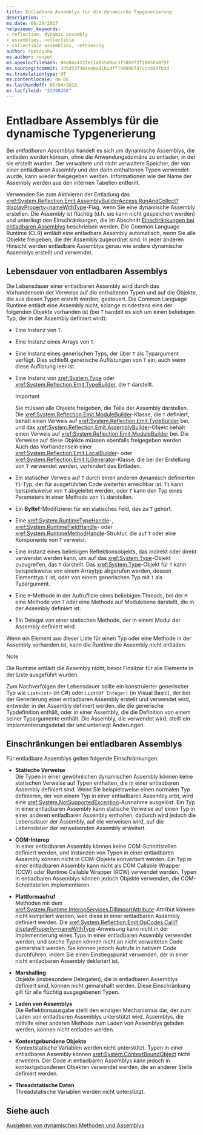 ```yaml
---
title: Entladbare Assemblys für die dynamische Typgenerierung
description: ''
ms.date: 08/29/2017
helpviewer_keywords:
- reflection, dynamic assembly
- assemblies, collectible
- collectible assemblies, retrieving
author: rpetrusha
ms.author: ronpet
ms.openlocfilehash: 04a04e422fec14055d8ac3f50b9f2f18658a0f9f
ms.sourcegitcommit: 3d5d33f384eeba41b2dff79d096f47ccc8d8f03d
ms.translationtype: HT
ms.contentlocale: de-DE
ms.lasthandoff: 05/04/2018
ms.locfileid: "33398260"
---
```

# <a name="collectible-assemblies-for-dynamic-type-generation"></a>Entladbare Assemblys für die dynamische Typgenerierung

Bei *entladbaren Assemblys* handelt es sich um dynamische Assemblys, die entladen werden können, ohne die Anwendungsdomäne zu entladen, in der sie erstellt wurden. Der verwaltete und nicht verwaltete Speicher, der von einer entladbaren Assembly und den darin enthaltenen Typen verwendet wurde, kann wieder freigegeben werden. Informationen wie der Name der Assembly werden aus den internen Tabellen entfernt.

Verwenden Sie zum Aktivieren der Entladung das <xref:System.Reflection.Emit.AssemblyBuilderAccess.RunAndCollect?displayProperty=nameWithType>-Flag, wenn Sie eine dynamische Assembly erstellen. Die Assembly ist flüchtig (d.h. sie kann nicht gespeichert werden) und unterliegt den Einschränkungen, die im Abschnitt [Einschränkungen bei entladbaren Assemblys](#restrictions-on-collectible-assemblies) beschrieben werden. Die Common Language Runtime (CLR) entlädt eine entladbare Assembly automatisch, wenn Sie alle Objekte freigeben, die der Assembly zugeordnet sind. In jeder anderen Hinsicht werden entladbare Assemblys genau wie andere dynamische Assemblys erstellt und verwendet.

## <a name="lifetime-of-collectible-assemblies"></a>Lebensdauer von entladbaren Assemblys

Die Lebensdauer einer entladbaren Assembly wird durch das Vorhandensein der Verweise auf die enthaltenen Typen und auf die Objekte, die aus diesen Typen erstellt werden, gesteuert. Die Common Language Runtime entlädt eine Assembly nicht, solange mindestens eins der folgenden Objekte vorhanden ist (bei `T` handelt es sich um einen beliebigen Typ, der in der Assembly definiert wird): 

- Eine Instanz von `T`.

- Eine Instanz eines Arrays von `T`.
 
- Eine Instanz eines generischen Typs, der über `T` als Typargument verfügt. Dies schließt generische Auflistungen von `T` ein, auch wenn diese Auflistung leer ist.

- Eine Instanz von <xref:System.Type> oder <xref:System.Reflection.Emit.TypeBuilder>, die `T` darstellt. 

   > [!IMPORTANT]
   > Sie müssen alle Objekte freigeben, die Teile der Assembly darstellen. Die <xref:System.Reflection.Emit.ModuleBuilder>-Klasse, die `T` definiert, behält einen Verweis auf <xref:System.Reflection.Emit.TypeBuilder> bei, und das <xref:System.Reflection.Emit.AssemblyBuilder>-Objekt behält einen Verweis auf <xref:System.Reflection.Emit.ModuleBuilder> bei. Die Verweise auf diese Objekte müssen ebenfalls freigegeben werden. Auch das Vorhandensein einer <xref:System.Reflection.Emit.LocalBuilder>- oder <xref:System.Reflection.Emit.ILGenerator>-Klasse, die bei der Erstellung von `T` verwendet werden, verhindert das Entladen.

- Ein statischer Verweis auf `T` durch einen anderen dynamisch definierten `T1`-Typ, der für ausgeführten Code weiterhin erreichbar ist. `T1` kann beispielsweise von `T` abgeleitet werden, oder `T` kann den Typ eines Parameters in einer Methode von `T1` darstellen.
 
- Ein **ByRef**-Modifizierer für ein statisches Feld, das zu `T` gehört.

- Eine <xref:System.RuntimeTypeHandle>-, <xref:System.RuntimeFieldHandle>- oder <xref:System.RuntimeMethodHandle>-Struktur, die auf `T` oder eine Komponente von `T` verweist.

- Eine Instanz eines beliebigen Reflektionsobjekts, das indirekt oder direkt verwendet werden kann, um auf das <xref:System.Type>-Objekt zuzugreifen, das `T` darstellt. Das <xref:System.Type>-Objekt für `T` kann beispielsweise von einem Arraytyp abgerufen werden, dessen Elementtyp `T` ist, oder von einem generischen Typ mit `T` als Typargument. 

- Eine `M`-Methode in der Aufrufliste eines beliebigen Threads, bei der `M` eine Methode von `T` oder eine Methode auf Modulebene darstellt, die in der Assembly definiert ist.

- Ein Delegat von einer statischen Methode, der in einem Modul der Assembly definiert wird.

Wenn ein Element aus dieser Liste für einen Typ oder eine Methode in der Assembly vorhanden ist, kann die Runtime die Assembly nicht entladen.

> [!NOTE]
> Die Runtime entlädt die Assembly nicht, bevor Finalizer für alle Elemente in der Liste ausgeführt wurden.

Zum Nachverfolgen der Lebensdauer sollte ein konstruierter generischer Typ wie `List<int>` (in C#) oder `List(Of Integer)` (in Visual Basic), der bei der Generierung einer entladbaren Assembly erstellt und verwendet wird, entweder in der Assembly definiert werden, die die generische Typdefinition enthält, oder in einer Assembly, die die Definition von einem seiner Typargumente enthält. Die Assembly, die verwendet wird, stellt ein Implementierungsdetail dar und unterliegt Änderungen.
 
## <a name="restrictions-on-collectible-assemblies"></a>Einschränkungen bei entladbaren Assemblys

Für entladbare Assemblys gelten folgende Einschränkungen: 

- **Statische Verweise**   
  Die Typen in einer gewöhnlichen dynamischen Assembly können keine statischen Verweise auf Typen enthalten, die in einer entladbaren Assembly definiert sind. Wenn Sie beispielsweise einen normalen Typ definieren, der von einem Typ in einer entladbaren Assembly erbt, wird eine <xref:System.NotSupportedException>-Ausnahme ausgelöst. Ein Typ in einer entladbaren Assembly kann statische Verweise auf einen Typ in einer anderen entladbaren Assembly enthalten, dadurch wird jedoch die Lebensdauer der Assembly, auf die verweisen wird, auf die Lebensdauer der verweisenden Assembly erweitert.

- **COM-Interop**   
   In einer entladbaren Assembly können keine COM-Schnittstellen definiert werden, und Instanzen von Typen in einer entladbaren Assembly können nicht in COM-Objekte konvertiert werden. Ein Typ in einer entladbaren Assembly kann nicht als COM Callable Wrapper (CCW) oder Runtime Callable Wrapper (RCW) verwendet werden. Typen in entladbaren Assemblys können jedoch Objekte verwenden, die COM-Schnittstellen implementieren.

- **Plattformaufruf**   
   Methoden mit dem <xref:System.Runtime.InteropServices.DllImportAttribute>-Attribut können nicht kompiliert werden, wen diese in einer entladbaren Assembly definiert werden. Die <xref:System.Reflection.Emit.OpCodes.Calli?displayProperty=nameWithType>-Anweisung kann nicht in der Implementierung eines Typs in einer entladbaren Assembly verwendet werden, und solche Typen können nicht an nicht verwalteten Code gemarshallt werden. Sie können jedoch Aufrufe in nativem Code durchführen, indem Sie einen Einstiegspunkt verwenden, der in einer nicht entladbaren Assembly deklariert ist.
 
- **Marshalling**   
   Objekte (insbesondere Delegaten), die in entladbaren Assemblys definiert sind, können nicht gemarshallt werden. Diese Einschränkung gilt für alle flüchtig ausgegebenen Typen.

- **Laden von Assemblys**   
   Die Reflektionsausgabe stellt den einzigen Mechanismus dar, der zum Laden von entladbaren Assemblys unterstützt wird. Assemblys, die mithilfe einer anderen Methode zum Laden von Assemblys geladen werden, können nicht entladen werden.
 
- **Kontextgebundene Objekte**    
   Kontextstatische Variablen werden nicht unterstützt. Typen in einer entladbaren Assembly können <xref:System.ContextBoundObject> nicht erweitern. Der Code in entladbaren Assemblys kann jedoch in kontextgebundenen Objekten verwendet werden, die an anderer Stelle definiert werden.

- **Threadstatische Daten**       
   Threadstatische Variablen werden nicht unterstützt.

## <a name="see-also"></a>Siehe auch

[Ausgeben von dynamischen Methoden und Assemblys](emitting-dynamic-methods-and-assemblies.md)
